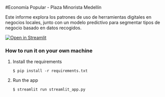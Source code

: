 #Economía Popular - Plaza Minorista Medellín 

Este informe explora los patrones de uso de herramientas digitales en negocios locales, junto con un modelo predictivo para segmentar tipos de negocio basado en datos recogidos.

[![Open in Streamlit](https://static.streamlit.io/badges/streamlit_badge_black_white.svg)](https://blank-app-template.streamlit.app/)

### How to run it on your own machine

1. Install the requirements

   ```
   $ pip install -r requirements.txt
   ```

2. Run the app

   ```
   $ streamlit run streamlit_app.py
   ```
